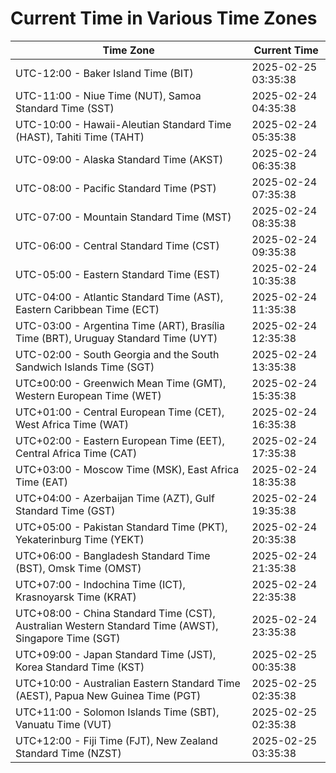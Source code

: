 # Current Time in Various Time Zones

| Time Zone | Current Time |
|-----------|--------------|
| UTC-12:00 - Baker Island Time (BIT) | 2025-02-25 03:35:38 |
| UTC-11:00 - Niue Time (NUT), Samoa Standard Time (SST) | 2025-02-24 04:35:38 |
| UTC-10:00 - Hawaii-Aleutian Standard Time (HAST), Tahiti Time (TAHT) | 2025-02-24 05:35:38 |
| UTC-09:00 - Alaska Standard Time (AKST) | 2025-02-24 06:35:38 |
| UTC-08:00 - Pacific Standard Time (PST) | 2025-02-24 07:35:38 |
| UTC-07:00 - Mountain Standard Time (MST) | 2025-02-24 08:35:38 |
| UTC-06:00 - Central Standard Time (CST) | 2025-02-24 09:35:38 |
| UTC-05:00 - Eastern Standard Time (EST) | 2025-02-24 10:35:38 |
| UTC-04:00 - Atlantic Standard Time (AST), Eastern Caribbean Time (ECT) | 2025-02-24 11:35:38 |
| UTC-03:00 - Argentina Time (ART), Brasília Time (BRT), Uruguay Standard Time (UYT) | 2025-02-24 12:35:38 |
| UTC-02:00 - South Georgia and the South Sandwich Islands Time (SGT) | 2025-02-24 13:35:38 |
| UTC±00:00 - Greenwich Mean Time (GMT), Western European Time (WET) | 2025-02-24 15:35:38 |
| UTC+01:00 - Central European Time (CET), West Africa Time (WAT) | 2025-02-24 16:35:38 |
| UTC+02:00 - Eastern European Time (EET), Central Africa Time (CAT) | 2025-02-24 17:35:38 |
| UTC+03:00 - Moscow Time (MSK), East Africa Time (EAT) | 2025-02-24 18:35:38 |
| UTC+04:00 - Azerbaijan Time (AZT), Gulf Standard Time (GST) | 2025-02-24 19:35:38 |
| UTC+05:00 - Pakistan Standard Time (PKT), Yekaterinburg Time (YEKT) | 2025-02-24 20:35:38 |
| UTC+06:00 - Bangladesh Standard Time (BST), Omsk Time (OMST) | 2025-02-24 21:35:38 |
| UTC+07:00 - Indochina Time (ICT), Krasnoyarsk Time (KRAT) | 2025-02-24 22:35:38 |
| UTC+08:00 - China Standard Time (CST), Australian Western Standard Time (AWST), Singapore Time (SGT) | 2025-02-24 23:35:38 |
| UTC+09:00 - Japan Standard Time (JST), Korea Standard Time (KST) | 2025-02-25 00:35:38 |
| UTC+10:00 - Australian Eastern Standard Time (AEST), Papua New Guinea Time (PGT) | 2025-02-25 02:35:38 |
| UTC+11:00 - Solomon Islands Time (SBT), Vanuatu Time (VUT) | 2025-02-25 02:35:38 |
| UTC+12:00 - Fiji Time (FJT), New Zealand Standard Time (NZST) | 2025-02-25 03:35:38 |
